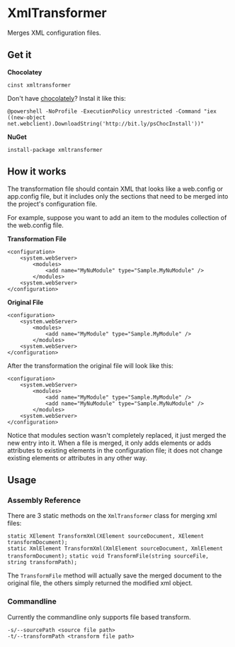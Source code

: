 # XmlTransformer

Merges XML configuration files.

## Get it

**Chocolatey**

```cinst xmltransformer```

Don't have [chocolately](http://chocolatey.org)? Instal it like this:

```@powershell -NoProfile -ExecutionPolicy unrestricted -Command "iex ((new-object net.webclient).DownloadString('http://bit.ly/psChocInstall'))"```

**NuGet**

```install-package xmltransformer```


## How it works
The transformation file should contain XML that looks like a web.config or app.config file, but it includes only the sections that need to be merged into the project's configuration file.

For example, suppose you want to add an item to the modules collection of the web.config file.

**Transformation File**  

```
<configuration>  
	<system.webServer>  
		<modules>  
			<add name="MyNuModule" type="Sample.MyNuModule" />  
		</modules>  
	<system.webServer>  
</configuration>
```

**Original File**  
```
<configuration>
	<system.webServer>
		<modules>
			<add name="MyModule" type="Sample.MyModule" />
		</modules>
	<system.webServer>
</configuration>
```

After the transformation the original file will look like this:
```  
<configuration>
	<system.webServer>
		<modules>
			<add name="MyModule" type="Sample.MyModule" />
			<add name="MyNuModule" type="Sample.MyNuModule" />
		</modules>
	<system.webServer>
</configuration>
```

Notice that modules section wasn't completely replaced, it just merged the new entry into it. When a file is merged, it only adds elements or adds attributes to existing elements in the configuration file; it does not change existing elements or attributes in any other way.

## Usage

### Assembly Reference

There are 3 static methods on the `XmlTransformer` class for merging xml files:  

```static XElement TransformXml(XElement sourceDocument, XElement transformDocument);```  
```static XmlElement TransformXml(XmlElement sourceDocument, XmlElement transformDocument);```
```static void TransformFile(string sourceFile, string transformPath);```  

The `TransformFile` method will actually save the merged document to the original file, the others simply returned the modified xml object.

### Commandline

Currently the commandline only supports file based transform.

```
-s/--sourcePath <source file path>
-t/--transformPath <transform file path>
```